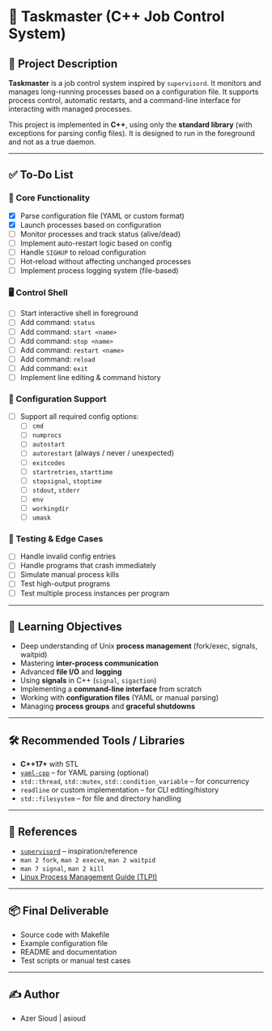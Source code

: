 # 🧩 Taskmaster (C++ Job Control System)

## 📘 Project Description

**Taskmaster** is a job control system inspired by `supervisord`. It monitors and manages long-running processes based on a configuration file. It supports process control, automatic restarts, and a command-line interface for interacting with managed processes.

This project is implemented in **C++**, using only the **standard library** (with exceptions for parsing config files). It is designed to run in the foreground and not as a true daemon.

---

## ✅ To-Do List

### 🔧 Core Functionality

- [x] Parse configuration file (YAML or custom format)
- [x] Launch processes based on configuration
- [ ] Monitor processes and track status (alive/dead)
- [ ] Implement auto-restart logic based on config
- [ ] Handle `SIGHUP` to reload configuration
- [ ] Hot-reload without affecting unchanged processes
- [ ] Implement process logging system (file-based)

### 🖥️ Control Shell

- [ ] Start interactive shell in foreground
- [ ] Add command: `status`
- [ ] Add command: `start <name>`
- [ ] Add command: `stop <name>`
- [ ] Add command: `restart <name>`
- [ ] Add command: `reload`
- [ ] Add command: `exit`
- [ ] Implement line editing & command history

### 📁 Configuration Support

- [ ] Support all required config options:
  - [ ] `cmd`
  - [ ] `numprocs`
  - [ ] `autostart`
  - [ ] `autorestart` (always / never / unexpected)
  - [ ] `exitcodes`
  - [ ] `startretries`, `starttime`
  - [ ] `stopsignal`, `stoptime`
  - [ ] `stdout`, `stderr`
  - [ ] `env`
  - [ ] `workingdir`
  - [ ] `umask`

### 🧪 Testing & Edge Cases

- [ ] Handle invalid config entries
- [ ] Handle programs that crash immediately
- [ ] Simulate manual process kills
- [ ] Test high-output programs
- [ ] Test multiple process instances per program

---

## 🎯 Learning Objectives

- Deep understanding of Unix **process management** (fork/exec, signals, waitpid)
- Mastering **inter-process communication**
- Advanced **file I/O** and **logging**
- Using **signals** in C++ (`signal`, `sigaction`)
- Implementing a **command-line interface** from scratch
- Working with **configuration files** (YAML or manual parsing)
- Managing **process groups** and **graceful shutdowns**

---

## 🛠 Recommended Tools / Libraries

- **C++17+** with STL
- [`yaml-cpp`](https://github.com/jbeder/yaml-cpp) – for YAML parsing (optional)
- `std::thread`, `std::mutex`, `std::condition_variable` – for concurrency
- `readline` or custom implementation – for CLI editing/history
- `std::filesystem` – for file and directory handling

---

## 🔗 References

- [`supervisord`](http://supervisord.org/) – inspiration/reference
- `man 2 fork`, `man 2 execve`, `man 2 waitpid`
- `man 7 signal`, `man 2 kill`
- [Linux Process Management Guide (TLPI)](https://man7.org/tlpi/)

---

## 📦 Final Deliverable

- Source code with Makefile
- Example configuration file
- README and documentation
- Test scripts or manual test cases

---

## ✍ Author

- Azer Sioud | asioud

